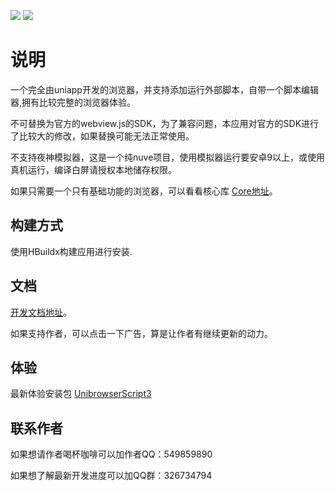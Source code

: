 ![](https://img.shields.io/badge/license-MIT-green)  ![](https://img.shields.io/badge/version-3.1.1-red)
# 说明
一个完全由uniapp开发的浏览器，并支持添加运行外部脚本，自带一个脚本编辑器,拥有比较完整的浏览器体验。

不可替换为官方的webview.js的SDK，为了兼容问题，本应用对官方的SDK进行了比较大的修改，如果替换可能无法正常使用。

不支持夜神模拟器，这是一个纯nuve项目，使用模拟器运行要安卓9以上，或使用真机运行，编译白屏请授权本地储存权限。

如果只需要一个只有基础功能的浏览器，可以看看核心库 [Core地址](https://github.com/SHEE94/UnibrowserCore)。

## 构建方式
使用HBuildx构建应用进行安装.

## 文档

[开发文档地址](https://github.com/SHEE94/UnibrowserCore/wiki)。

如果支持作者，可以点击一下广告，算是让作者有继续更新的动力。

## 体验
最新体验安装包 [UnibrowserScript3](https://github.com/SHEE94/UnibrowserScript3/releases)

## 联系作者

 如果想请作者喝杯咖啡可以加作者QQ：549859890
 
 如果想了解最新开发进度可以加QQ群：326734794

